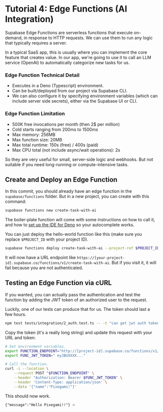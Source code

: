 # Tutorial 4: Edge Functions (AI Integration)

Supabase Edge Functions are serverless functions that execute on-demand, in response to HTTP requests. We can use them to run any logic that typically requires a server.

In a typical SaaS app, this is usually where you can implement the core feature that creates value. In our app, we're going to use it to call an LLM service (OpenAI) to automatically categorize new tasks for us.

### Edge Function Technical Detail

- Executes in a Deno (Typescript) environment.
- Can be built/deployed from our project via Supabase CLI.
- We can also configure it by specifying environment variables (which can include server side secrets), either via the Supabase UI or CLI.

### Edge Function Limitation

- 500K free invocations per month (then 2$ per million)
- Cold starts ranging from 200ms to 1500ms
- Max memory: 256MB
- Max function size: 20MB
- Max total runtime: 150s (free) / 400s (paid)
- Max CPU total (not include async/wait operations): 2s

So they are very useful for small, server-side logic and webhooks. But not suitable if you need long-running or compute-intensive tasks.

## Create and Deploy an Edge Function

In this commit, you should already have an edge function in the `supabase/functions` folder. But in a new project, you can create with this command:

```sh
supabase functions new create-task-with-ai
```

The boiler-plate function will come with some instructions on how to call it, and how to [set up the IDE for Deno](https://docs.deno.com/runtime/getting_started/setup_your_environment/) so your autocomplete works.

You can just deploy the hello-world function like this (make sure you replace `$PROJECT_ID` with your project ID).

```sh
supabase functions deploy create-task-with-ai --project-ref $PROJECT_ID
```

It will now have a URL endpoint like `https://[your-project-id].supabase.co/functions/v1/create-task-with-ai`. But if you visit it, it will fail because you are not authenticated.

## Testing an Edge Function via cURL

If you wanted, you can actually pass the authentication and test the function by adding the JWT token of an authorized user to the request.

Luckily, one of our tests can produce that for us. The token should last a few hours.

```sh
npm test tests/integration/2_auth.test.ts -- -t "can get jwt auth token"
```

Copy the token (it's a really long string) and update this request with your URL and token:

```sh
# Set environment variables.
export FUNCTION_ENDPOINT="http://[project-id].supabase.co/functions/v1/create-task-with-ai"
export FUNC_JWT_TOKEN=" eyJBUXXXX..."

# Call the function.
curl -i --location \
    --request POST "$FUNCTION_ENDPOINT" \
    --header "Authorization: Bearer $FUNC_JWT_TOKEN" \
    --header 'Content-Type: application/json' \
    --data '{"name":"Pixegami!"}'
```

This should now work.

```text
{"message":"Hello Pixegami!!"} ⏎    
```

